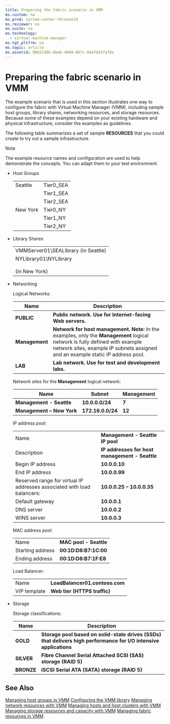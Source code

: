 ```yaml
---
title: Preparing the fabric scenario in VMM
ms.custom: na
ms.prod: system-center-threshold
ms.reviewer: na
ms.suite: na
ms.technology: 
  - virtual-machine-manager
ms.tgt_pltfrm: na
ms.topic: article
ms.assetid: 90b57d6b-bbeb-4949-867c-0a4fdd1faf8a
---
```

# Preparing the fabric scenario in VMM
The example scenario that is used in this section illustrates one way to configure the fabric with Virtual Machine Manager (VMM), including sample host groups, library shares, networking resources, and storage resources. Because some of these examples depend on your existing hardware and physical infrastructure, consider the examples as guidelines. 

The following table summarizes a set of sample **RESOURCES** that you could create to try out a sample infrastructure.

> [!NOTE]
> The example resource names and configuration are used to help demonstrate the concepts. You can adapt them to your test environment.

-   Host Groups

    |||
    |-|-|
    |Seattle|Tier0_SEA|
    ||Tier1_SEA|
    ||Tier2_SEA|
    |New York|Tier0_NY|
    ||Tier1_NY|
    ||Tier2_NY|

-   Library Shares

    ||
    |-|
    |VMMServer01\SEALIbrary (in Seattle)|
    |NYLibrary01\NYLIbrary<br /><br />(in New York)|

-   Networking

    Logical Networks:

    |Name|Description|
    |--------|---------------|
    |**PUBLIC**|**Public network. Use for Internet-facing Web servers.**|
    |**Management**|**Network for host management.** **Note:** In the examples, only the **Management** logical network is fully defined with example network sites, example IP subnets assigned and an example static IP address pool.|
    |**LAB**|**Lab network. Use for test and development labs.**|

    Network sites for the **Management** logical network:

    |Name|Subnet|Management|
    |--------|----------|--------------|
    |**Management - Seattle**|**10.0.0.0/24**|**7**|
    |**Management – New York**|**172.16.0.0/24**|**12**|

    IP address pool:

    |||
    |-|-|
    |Name|**Management - Seattle IP pool**|
    |Description|**IP addresses for host management - Seattle**|
    |Begin IP address|**10.0.0.10**|
    |End IP address|**10.0.0.99**|
    |Reserved range for virtual IP addresses associated with load balancers:|**10.0.0.25 – 10.0.0.35**|
    |Default gateway|**10.0.0.1**|
    |DNS server|**10.0.0.2**|
    |WINS server|**10.0.0.3**|

    MAC address pool:

    |||
    |-|-|
    |Name|**MAC pool - Seattle**|
    |Starting address|**00:1D:D8:B7:1C:00**|
    |Ending address|**00:1D:D8:B7:1F:E8**|

    Load Balancer:

    |||
    |-|-|
    |Name|**LoadBalancer01.contoso.com**|
    |VIP template|**Web tier (HTTPS traffic)**|

-   Storage

    Storage classifications:

    |Name|Description|
    |--------|---------------|
    |**GOLD**|**Storage pool based on solid-state drives (SSDs) that delivers high performance for I/O intensive applications**|
    |**SILVER**|**Fibre Channel Serial Attached SCSI (SAS) storage (RAID 5)**|
    |**BRONZE**|**iSCSI Serial ATA (SATA) storage (RAID 5)**|

## See Also
[Managing host groups in VMM](Managing-host-groups-in-VMM.md)
[Configuring the VMM library](Configuring-the-VMM-library.md)
[Managing network resources with VMM](Managing-network-resources-with-VMM.md)
[Managing hosts and host clusters with VMM](Managing-hosts-and-host-clusters-with-VMM.md)
[Managing storage resources and capacity with VMM](Managing-storage-resources-and-capacity-with-VMM.md)
[Managing fabric resources in VMM](Managing-fabric-resources-in-VMM.md)


